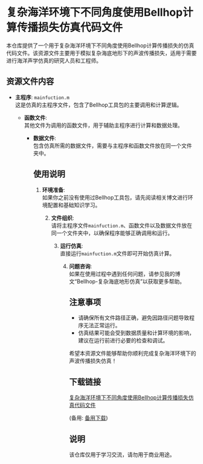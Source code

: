 # 复杂海洋环境下不同角度使用Bellhop计算传播损失仿真代码文件

本仓库提供了一个用于复杂海洋环境下不同角度使用Bellhop计算传播损失的仿真代码文件。该资源文件主要用于模拟复杂海底地形下的声波传播损失，适用于需要进行海洋声学仿真的研究人员和工程师。

## 资源文件内容

- **主程序**: `mainfuction.m`  
  这是仿真的主程序文件，包含了Bellhop工具包的主要调用和计算逻辑。

  - **函数文件**:  
    其他文件为调用的函数文件，用于辅助主程序进行计算和数据处理。

    - **数据文件**:  
      包含仿真所需的数据文件，需要与主程序和函数文件放在同一个文件夹中。

      ## 使用说明

      1. **环境准备**:  
         如果你之前没有使用过Bellhop工具包，请先阅读相关博文进行环境配置和基础知识学习。

         2. **文件组织**:  
            请将主程序文件`mainfuction.m`、函数文件以及数据文件放在同一个文件夹中，以确保程序能够正确调用和运行。

            3. **运行仿真**:  
               直接运行`mainfuction.m`文件即可开始仿真计算。

               4. **问题咨询**:  
                  如果在使用过程中遇到任何问题，请参见我的博文“Bellhop-复杂海底地形仿真”以获取更多帮助。

                  ## 注意事项

                  - 请确保所有文件路径正确，避免因路径问题导致程序无法正常运行。
                  - 仿真结果可能会受到数据质量和计算环境的影响，建议在运行前进行必要的检查和调试。

                  希望本资源文件能够帮助你顺利完成复杂海洋环境下的声波传播损失仿真！

                  ## 下载链接
                  [复杂海洋环境下不同角度使用Bellhop计算传播损失仿真代码文件](https://pan.quark.cn/s/31ac363a18c8) 

                  (备用: [备用下载](https://pan.baidu.com/s/1DfzllqWZOMkX5esfvuTGjg?pwd=1234))

                  ## 说明

                  该仓库仅用于学习交流，请勿用于商业用途。
